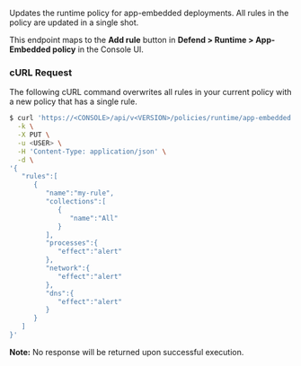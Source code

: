 Updates the runtime policy for app-embedded deployments.
All rules in the policy are updated in a single shot.

This endpoint maps to the **Add rule** button in **Defend > Runtime > App-Embedded policy** in the Console UI.

### cURL Request

The following cURL command overwrites all rules in your current policy with a new policy that has a single rule.

```bash
$ curl 'https://<CONSOLE>/api/v<VERSION>/policies/runtime/app-embedded' \
  -k \
  -X PUT \
  -u <USER> \
  -H 'Content-Type: application/json' \
  -d \
'{
   "rules":[
      {
         "name":"my-rule",
         "collections":[
            {
               "name":"All"       
            }
         ],
         "processes":{
            "effect":"alert"
         },
         "network":{
            "effect":"alert"
         },
         "dns":{
            "effect":"alert"
         }
      }
   ]
}'
```

**Note:** No response will be returned upon successful execution.
